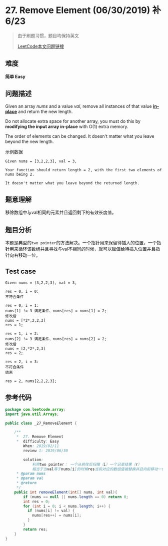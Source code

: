 # 27. Remove Element (06/30/2019) 补6/23

> 由于刷题习惯，题目均保持英文
>
> [LeetCode本文问题链接](https://leetcode.com/problems/remove-element)

## 难度

**简单 Easy**

## 问题描述

Given an array *nums* and a value *val*, remove all instances of that value [**in-place**](https://en.wikipedia.org/wiki/In-place_algorithm) and return the new length.

Do not allocate extra space for another array, you must do this by **modifying the input array in-place** with O(1) extra memory.</br>

The order of elements can be changed. It doesn't matter what you leave beyond the new length.</br>

示例数据

```
Given nums = [3,2,2,3], val = 3,

Your function should return length = 2, with the first two elements of nums being 2.

It doesn't matter what you leave beyond the returned length.
```

## 题意理解

移除数组中与val相同的元素并且返回剩下的有效长度值。

## 题目分析

本题是典型的`two pointer`的方法解决。一个指针用来保留待插入的位置，一个指针用来循环该数组并且寻找与val不相同的时候，就可以赋值给待插入位置并且指针向右移动一位。

## Test case

```
Given nums = [3,2,2,3], val = 3,

res = 0, i = 0:
不符合条件

res = 0, i = 1:
nums[1] != 3 满足条件、nums[res] = nums[1] = 2;
修改后
nums = [*2*,2,2,3]
res = 1;

res = 1, i = 2: 
nums[2] != 3 满足条件、nums[res] = nums[2] = 2;
修改后
nums = [2,*2*,2,3]
res = 2;

res = 2, i = 3:
不符合条件
结束

res = 2, nums[2,2,2,3];
```

## 参考代码

```java
package com.leetcode.array;
import java.util.Arrays;

public class _27_RemoveElement {

    /**
     *  27. Remove Element
     *  difficulty: Easy
        When: 2019/02/11
        review 1: 2019/06/30

        solution:
            利用two pointer： 一个从前往后扫描（i）一个记录结果（r）
            相当于当val等于nums[i]的时候res当前对应的数组值被替换并且向前移动一位
     * @param nums
     * @param val
     * @return
     */
    public int removeElement(int[] nums, int val){
        if (nums == null || nums.length == 0) return 0;
      	int res = 0;
      	for (int i = 0; i < nums.length; i++) {
          if (nums[i] != val) {
            nums[res++] = nums[i];
          }
        }
      	return res;
    }
}
```



